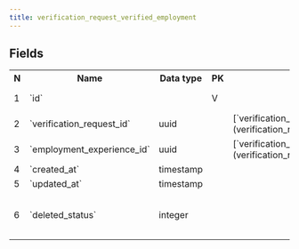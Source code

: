 ```yaml
---
title: verification_request_verified_employment 
---
```


## Fields

<table style="width: 100%">
    <colgroup>
       <col span="1" style="width: 3%;"/>
       <col span="1" style="width: 12%;"/>
       <col span="1" style="width: 10%;"/>
       <col span="1" style="width: 3%;"/>
       <col span="1" style="width: 12%;"/>
       <col span="1" style="width: 60%;"/>
    </colgroup>
  <tr>
    <th>N</th>
    <th>Name</th>
    <th>Data type</th>
    <th>PK</th>
    <th>FK</th>
    <th>Description</th>
  </tr>
<tr><td>1</td><td>`id`</td><td></td><td>V</td><td></td><td>surrogate key</td></tr>
<tr><td>2</td><td>`verification_request_id`</td><td>uuid</td><td></td><td>[`verification_requests`](verification_requests.md)</td><td></td></tr>
<tr><td>3</td><td>`employment_experience_id`</td><td>uuid</td><td></td><td>[`verification_request_employment`](verification_request_employment.md)</td><td></td></tr>
<tr><td>4</td><td>`created_at`</td><td>timestamp</td><td></td><td></td><td></td></tr>
<tr><td>5</td><td>`updated_at`</td><td>timestamp</td><td></td><td></td><td></td></tr>
<tr><td>6</td><td>`deleted_status`</td><td>integer</td><td></td><td></td><td>0 - active record, 1 - deleted record.</td></tr>

</table>